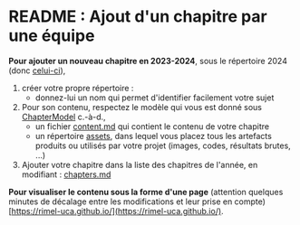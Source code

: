 # README : Ajout d'un chapitre par une équipe

**Pour ajouter un nouveau chapitre en 2023-2024**, sous le répertoire 2024 (donc [celui-ci](https://github.com/RIMEL-UCA/RIMEL-UCA.github.io/tree/master/chapters/2024)), 
  1. créer votre propre répertoire : 
      - donnez-lui un nom qui permet d'identifier facilement votre sujet
  2. Pour son contenu, respectez le modèle qui vous est donné sous [ChapterModel](https://github.com/RIMEL-UCA/RIMEL-UCA.github.io/tree/master/chapters/2024/ChapterModel) c.-à-d.,
      - un fichier [content.md](https://github.com/RIMEL-UCA/RIMEL-UCA.github.io/blob/master/chapters/2024/ChapterModel/content.md) qui contient le contenu de votre chapitre
      - un répertoire [assets](https://github.com/RIMEL-UCA/RIMEL-UCA.github.io/tree/master/chapters/2024/ChapterModel/assets), dans lequel vous placez tous les artefacts produits ou utilisés par votre projet (images, codes, résultats brutes, ...) 
  3. Ajouter votre chapitre dans la liste des chapitres de l'année, en modifiant : [chapters.md](https://github.com/RIMEL-UCA/RIMEL-UCA.github.io/blob/master/chapters.md)

**Pour visualiser le contenu sous la forme d'une page** (attention quelques minutes de décalage entre les modifications et leur prise en compte) [https://rimel-uca.github.io/](https://rimel-uca.github.io/). 
